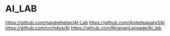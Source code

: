 # AI_LAB

https://github.com/nandrehetan/AI-Lab
https://github.com/Aniketpagare1/AI
https://github.com/ccch4os/AI
https://github.com/NiranjanLangade/AI_lab
